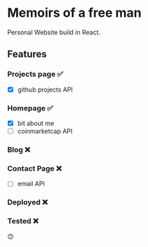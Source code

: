 # Memoirs of a free man
Personal Website build in React.

## Features
### Projects page ✅
- [x] github projects API

### Homepage ✅
- [x] bit about me
- [ ] coinmarketcap API

### Blog ❌

### Contact Page ❌
- [ ] email API

### Deployed ❌

### Tested ❌

🙃
